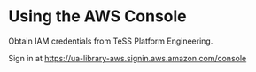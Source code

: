 # Using the AWS Console

Obtain IAM credentials from TeSS Platform Engineering.

Sign in at https://ua-library-aws.signin.aws.amazon.com/console

